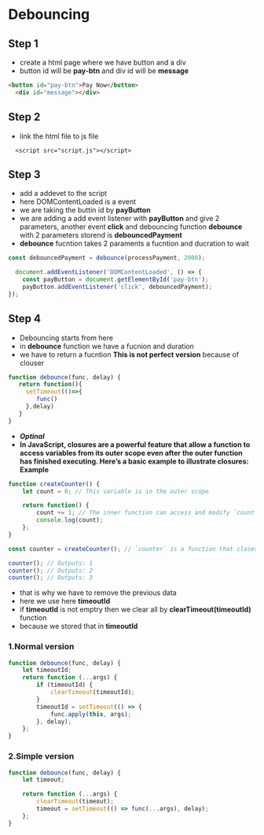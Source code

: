 
# Debouncing


## Step 1
- create a html page where we have button and a div
- button id will be **pay-btn** and div id will be **message**
```html
<button id="pay-btn">Pay Now</button>
  <div id="message"></div>
```

## Step 2
- link the html file to js file
```
  <script src="script.js"></script>
```


## Step 3
- add a addevet to the script 
- here DOMContentLoaded is a event 
- we are taking the buttin id by **payButton**
- we are adding a add event listener with  **payButton** and give 2 parameters, another event **click** and  debouncing function **debounce** with 2 parameters  storend is  **debouncedPayment** 
- **debounce**  fucntion takes 2 paraments a fucntion and ducration to wait

```js
const debouncedPayment = debounce(processPayment, 2000); 

  document.addEventListener('DOMContentLoaded', () => {
    const payButton = document.getElementById('pay-btn');
    payButton.addEventListener('click', debouncedPayment);
});
```


## Step 4
- Debouncing starts from here 
- in **debounce** function we have a fucnion and duration
- we have to return a fucntion **This is not perfect version** because of clouser
```js
function debounce(func, delay) {
   return function(){
     setTimeout(()=>{
        func()
     },delay)
   }
}
```
- ***Optinal*** 
- **In JavaScript, closures are a powerful feature that allow a function to access variables from its outer scope even after the outer function has finished executing. Here’s a basic example to illustrate closures: Example**
```js
function createCounter() {
    let count = 0; // This variable is in the outer scope

    return function() {
        count += 1; // The inner function can access and modify `count`
        console.log(count);
    };
}

const counter = createCounter(); // `counter` is a function that closes over `count`

counter(); // Outputs: 1
counter(); // Outputs: 2
counter(); // Outputs: 3

```
- that is why we have to remove the previous data
- here we use here **timeoutId**
- if **timeoutId** is not emptry then we clear all by **clearTimeout(timeoutId)** function
- because we stored that in **timeoutId** 

### 1.Normal version
```js
function debounce(func, delay) {
    let timeoutId;
    return function (...args) {
        if (timeoutId) {
            clearTimeout(timeoutId);
        }
        timeoutId = setTimeout(() => {
            func.apply(this, args);
        }, delay);
    };
}
```
### 2.Simple version
```js
function debounce(func, delay) {
    let timeout;

    return function (...args) {
        clearTimeout(timeout);
        timeout = setTimeout(() => func(...args), delay);
    };
}
```